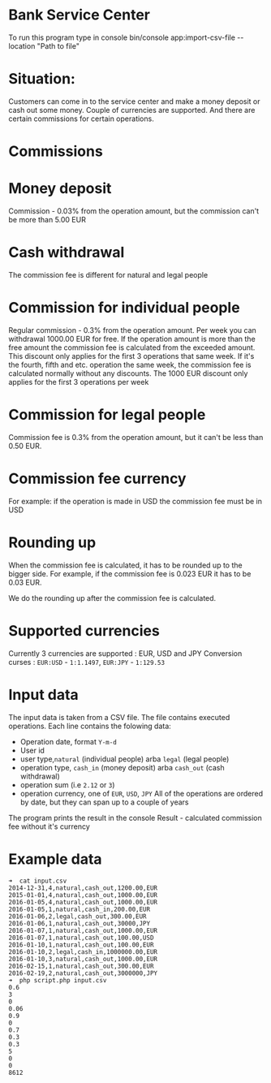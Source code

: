 # Bank Service Center
To run this program type in console bin/console app:import-csv-file --location
"Path to file"

# Situation:
Customers can come in to the service center and make a money deposit or cash out some
money. Couple of currencies are supported. And there are certain commissions for certain
operations.
# Commissions
# Money deposit

Commission - 0.03% from the operation amount, but the commission can't be more than
5.00 EUR
# Cash withdrawal
The commission fee is different for natural and legal people

# Commission for individual people
Regular commission - 0.3% from the operation amount.
Per week you can withdrawal 1000.00 EUR for free.
If the operation amount is more than the free amount the commission fee is calculated
from the exceeded amount.
This discount only applies for the first 3 operations that same week. If it's the fourth,
fifth and etc. operation the same week, the commission fee is calculated normally without
any discounts. The 1000 EUR discount only applies for the first 3 operations per week

# Commission for legal people
Commission fee is 0.3% from the operation amount, but it can't be less than 0.50 EUR.

# Commission fee currency
For example: if the operation is made in USD the commission fee must be in USD

# Rounding up
When the commission fee is calculated, it has to be rounded up to the bigger side.
For example, if the commission fee is 0.023 EUR it has to be 0.03 EUR.

We do the rounding up after the commission fee is calculated.

# Supported currencies
Currently 3 currencies are supported : EUR, USD and JPY
Conversion curses : 
`EUR:USD` - `1:1.1497`, `EUR:JPY` - `1:129.53`

# Input data
The input data is taken from a CSV file. The file contains executed operations.
Each line contains the folowing data:
- Operation date, format `Y-m-d`
- User id
- user type,`natural` (individual people) arba `legal` (legal people)
- operation type, `cash_in` (money deposit) arba `cash_out` (cash withdrawal)
- operation sum (i.e `2.12` or `3`)
- operation currency, one of `EUR`, `USD`, `JPY`
All of the operations are ordered by date, but they can span up to a couple of years

The program prints the result in the console
Result - calculated commission fee without it's currency

# Example data

```
➜  cat input.csv 
2014-12-31,4,natural,cash_out,1200.00,EUR
2015-01-01,4,natural,cash_out,1000.00,EUR
2016-01-05,4,natural,cash_out,1000.00,EUR
2016-01-05,1,natural,cash_in,200.00,EUR
2016-01-06,2,legal,cash_out,300.00,EUR
2016-01-06,1,natural,cash_out,30000,JPY
2016-01-07,1,natural,cash_out,1000.00,EUR
2016-01-07,1,natural,cash_out,100.00,USD
2016-01-10,1,natural,cash_out,100.00,EUR
2016-01-10,2,legal,cash_in,1000000.00,EUR
2016-01-10,3,natural,cash_out,1000.00,EUR
2016-02-15,1,natural,cash_out,300.00,EUR
2016-02-19,2,natural,cash_out,3000000,JPY
➜  php script.php input.csv
0.6
3
0
0.06
0.9
0
0.7
0.3
0.3
5
0
0
8612
```